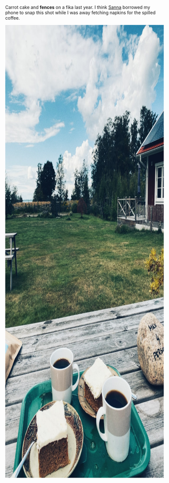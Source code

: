 ---
---

Carrot cake and **fences** on a fika last year. I think [Sanna](https://sannalund.se) borrowed my phone to snap this shot while I was away fetching napkins for the spilled coffee.

<img src="/images/carrot-cake-and-fences.jpg" alt="Coffe and carrot cake on a wooden table outside in, what looks like, a garden. In the background, one can catch a glimpse of a roundpole fence." width="1080" height="1440" />
